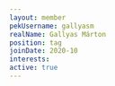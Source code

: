 ```yaml
---
layout: member
pekUsername: gallyasm
realName: Gallyas Márton
position: tag
joinDate: 2020-10
interests:
active: true
---
```

